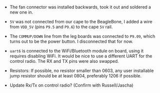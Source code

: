 
  * The fan connector was installed backwards, took it out and soldered a new one
in.

  * `5V` was not connected from our cape to the BeagleBone, I added a wire from
    `VDD_5V` (pins `P9.5` and `P9.6`) to the cape `5V` rail.

  * The `COMMUP/DOWN` line from the leg boards was connected to `P9.09`, which
    turns out to be the power button. I disconnected that for now.

  * `uart6` is connected to the WiFi/Bluetooth module on board, using it
    requires disabling WiFi. It would be nice to use a different UART for the
    control radio.  The RX and TX pins were also swapped.
    
  * Resistors:  If possible, no resistor smaller than 0603, any user installable
     jump resistor should be at least 0804, preferably 1206 if possible.

  * Update Rx/Tx on control radio? (Confirm with Russell/Jascha)

